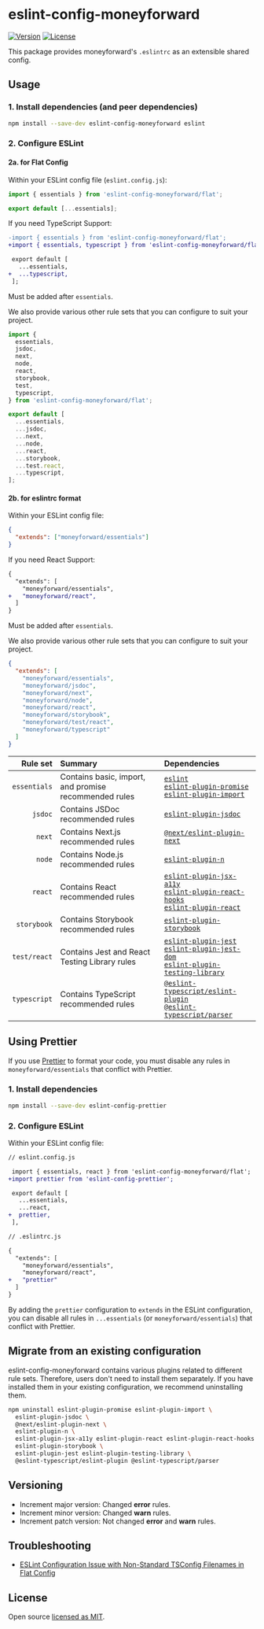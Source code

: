 # eslint-config-moneyforward

[![Version](https://img.shields.io/npm/v/eslint-config-moneyforward.svg?style=flat-square)](https://www.npmjs.com/package/eslint-config-moneyforward?activeTab=versions)
[![License](https://img.shields.io/github/license/moneyforward/eslint-config-moneyforward.svg?style=flat-square)](https://github.com/moneyforward/eslint-config-moneyforward/blob/main/LICENSE)

This package provides moneyforward's `.eslintrc` as an extensible shared config.

## Usage

### 1. Install dependencies (and peer dependencies)

```bash
npm install --save-dev eslint-config-moneyforward eslint
```

### 2. Configure ESLint

#### 2a. for Flat Config

Within your ESLint config file (`eslint.config.js`):

```js
import { essentials } from 'eslint-config-moneyforward/flat';

export default [...essentials];
```

If you need TypeScript Support:

```diff
-import { essentials } from 'eslint-config-moneyforward/flat';
+import { essentials, typescript } from 'eslint-config-moneyforward/flat';

 export default [
   ...essentials,
+  ...typescript,
 ];
```

Must be added after `essentials`.

We also provide various other rule sets that you can configure to suit your project.

```js
import {
  essentials,
  jsdoc,
  next,
  node,
  react,
  storybook,
  test,
  typescript,
} from 'eslint-config-moneyforward/flat';

export default [
  ...essentials,
  ...jsdoc,
  ...next,
  ...node,
  ...react,
  ...storybook,
  ...test.react,
  ...typescript,
];
```

#### 2b. for eslintrc format

Within your ESLint config file:

```json
{
  "extends": ["moneyforward/essentials"]
}
```

If you need React Support:

```diff
{
  "extends": [
    "moneyforward/essentials",
+   "moneyforward/react",
  ]
}
```

Must be added after `essentials`.

We also provide various other rule sets that you can configure to suit your project.

```json
{
  "extends": [
    "moneyforward/essentials",
    "moneyforward/jsdoc",
    "moneyforward/next",
    "moneyforward/node",
    "moneyforward/react",
    "moneyforward/storybook",
    "moneyforward/test/react",
    "moneyforward/typescript"
  ]
}
```

|     Rule set | Summary                                               | Dependencies                                                                                                                                                                                                                                                                        |
| -----------: | :---------------------------------------------------- | :---------------------------------------------------------------------------------------------------------------------------------------------------------------------------------------------------------------------------------------------------------------------------------- |
| `essentials` | Contains basic, import, and promise recommended rules | [`eslint`](https://eslint.org/) <br> [`eslint-plugin-promise`](https://github.com/eslint-community/eslint-plugin-promise) <br> [`eslint-plugin-import`](https://github.com/import-js/eslint-plugin-import)                                                                          |
|      `jsdoc` | Contains JSDoc recommended rules                      | [`eslint-plugin-jsdoc`](https://github.com/gajus/eslint-plugin-jsdoc)                                                                                                                                                                                                               |
|       `next` | Contains Next.js recommended rules                    | [`@next/eslint-plugin-next`](https://github.com/vercel/next.js/tree/canary/packages/eslint-plugin-next)                                                                                                                                                                             |
|       `node` | Contains Node.js recommended rules                    | [`eslint-plugin-n`](https://github.com/eslint-community/eslint-plugin-n)                                                                                                                                                                                                            |
|      `react` | Contains React recommended rules                      | [`eslint-plugin-jsx-a11y`](https://github.com/jsx-eslint/eslint-plugin-jsx-a11y) <br> [`eslint-plugin-react-hooks`](https://github.com/facebook/react/tree/main/packages/eslint-plugin-react-hooks) <br> [`eslint-plugin-react`](https://github.com/jsx-eslint/eslint-plugin-react) |
|  `storybook` | Contains Storybook recommended rules                  | [`eslint-plugin-storybook`](https://github.com/storybookjs/eslint-plugin-storybook)                                                                                                                                                                                                 |
| `test/react` | Contains Jest and React Testing Library rules         | [`eslint-plugin-jest`](https://github.com/jest-community/eslint-plugin-jest) <br> [`eslint-plugin-jest-dom`](https://github.com/testing-library/eslint-plugin-jest-dom) <br> [`eslint-plugin-testing-library`](https://github.com/testing-library/eslint-plugin-testing-library)    |
| `typescript` | Contains TypeScript recommended rules                 | [`@eslint-typescript/eslint-plugin`](https://github.com/typescript-eslint/typescript-eslint/tree/main/packages/eslint-plugin) <br> [`@eslint-typescript/parser`](https://github.com/typescript-eslint/typescript-eslint/tree/main/packages/parser)                                  |

## Using Prettier

If you use [Prettier](https://prettier.io/) to format your code, you must disable any rules in `moneyforward/essentials` that conflict with Prettier.

### 1. Install dependencies

```bash
npm install --save-dev eslint-config-prettier
```

### 2. Configure ESLint

Within your ESLint config file:

```diff
// eslint.config.js

 import { essentials, react } from 'eslint-config-moneyforward/flat';
+import prettier from 'eslint-config-prettier';

 export default [
   ...essentials,
   ...react,
+  prettier,
 ],
```

```diff
// .eslintrc.js

{
  "extends": [
    "moneyforward/essentials",
    "moneyforward/react",
+   "prettier"
  ]
}
```

By adding the `prettier` configuration to `extends` in the ESLint configuration, you can disable all rules in `...essentials` (or `moneyforward/essentials`) that conflict with Prettier.

## Migrate from an existing configuration

eslint-config-moneyforward contains various plugins related to different rule sets. Therefore, users don't need to install them separately. If you have installed them in your existing configuration, we recommend uninstalling them.

```bash
npm uninstall eslint-plugin-promise eslint-plugin-import \
  eslint-plugin-jsdoc \
  @next/eslint-plugin-next \
  eslint-plugin-n \
  eslint-plugin-jsx-a11y eslint-plugin-react eslint-plugin-react-hooks \
  eslint-plugin-storybook \
  eslint-plugin-jest eslint-plugin-testing-library \
  @eslint-typescript/eslint-plugin @eslint-typescript/parser
```

## Versioning

- Increment major version: Changed **error** rules.
- Increment minor version: Changed **warn** rules.
- Increment patch version: Not changed **error** and **warn** rules.

## Troubleshooting

- [ESLint Configuration Issue with Non-Standard TSConfig Filenames in Flat Config](https://github.com/moneyforward/eslint-config-moneyforward/blob/main/docs/troubleshooting/eslint-configuration-issue-with-non-standard-tsconfig-filenames-in-flat-config.md)

## License

Open source [licensed as MIT](https://github.com/moneyforward/eslint-config-moneyforward/blob/main/LICENSE).
